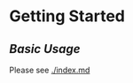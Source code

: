 # Getting Started

## *Basic Usage*

Please see [./index.md](https://github.com/AlexRogalskiy/object-mappers-playground/blob/master/docs/index.md)
